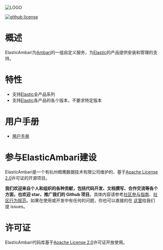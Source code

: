 ![LOGO](https://tva1.sinaimg.cn/mw690/703708dcly1gjw9vsgiz0j20m80gomx2.jpg)

[![github license](https://img.shields.io/badge/license-apache2.0-blue.svg)](https://www.apache.org/licenses/LICENSE-2.0)

# 概述

ElasticAmbari为[Ambari](https://ambari.apache.org/)的一组自定义服务，为[Elastic](https://www.elastic.co/)的产品提供安装和管理的支持。

# 特性

- 支持[Elastic](https://www.elastic.co/)全产品系列
- 支持[Elastic](https://www.elastic.co/)各产品的各个版本，不要求特定版本

# 用户手册

- [用户手册](docs/USER_MANUAL_CN/README.md)

# 参与ElasticAmbari建设

ElasticAmbari是一个有杭州橙鹰数据技术有限公司维护的、基于[Apache License 2.0](https://www.apache.org/licenses/LICENSE-2.0)许可证的开源项目。

**我们欢迎来自个人和组织的各种贡献，包括代码开发、文档撰写、合作交流等各个方面，也欢迎 star、推广我们的 Github 项目**。具体内容请参考[社区参与指南](docs/CONTRIBUTING.md)、[社区行为规范](docs/CODE_OF_CONDUCT.md)。如果在使用或开发中有任何的问题，你也可以直接的在 [这里](issues/new)给我们提 issues。

# 许可证

ElasticAmbari代码库基于[Apache License 2.0](https://www.apache.org/licenses/LICENSE-2.0)许可证开放使用。